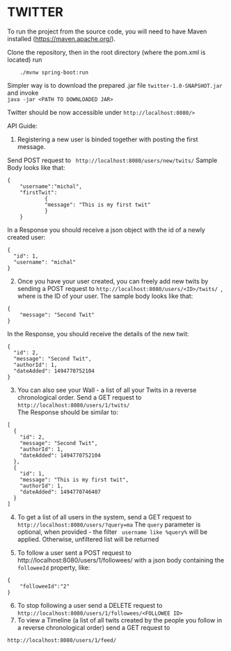 

# TWITTER


To run the project from the source code, you will need to have Maven installed (https://maven.apache.org/).

Clone the repository, then in the root directory (where the pom.xml is located) run 
```
	./mvnw spring-boot:run
```

Simpler way is to download the prepared .jar file ```twitter-1.0-SNAPSHOT.jar ``` and invoke   
```java -jar <PATH TO DOWNLOADED JAR>```

Twitter should be now accessible under ```http://localhost:8080/>```

API Guide:

1. Registering a new user is binded together with posting the first message.

Send POST request to ``` http://localhost:8080/users/new/twits/``` Sample Body looks like that:
```
{
	"username":"michal",
	"firstTwit":
			{
			"message": "This is my first twit"
			}	
    }
```

In a Response you should receive a json object with the id of a newly created user:
```
{
  "id": 1,
  "username": "michal"
}
```

2. Once you have your user created, you can freely add new twits by sending a POST request to ```http://localhost:8080/users/<ID>/twits/ ```, where <ID> is the ID of your user. The sample body looks like that:
```
{
	"message": "Second Twit"
}
```
In the Response, you should receive the details of the new twit:
```
{
  "id": 2,
  "message": "Second Twit",
  "authorId": 1,
  "dateAdded": 1494770752104
}

```

3. You can also see your Wall - a list of all your Twits in a reverse chronological order. Send a GET request to ```http://localhost:8080/users/1/twits/```  
The Response should be similar to:
```
[
  {
    "id": 2,
    "message": "Second Twit",
    "authorId": 1,
    "dateAdded": 1494770752104
  },
  {
    "id": 1,
    "message": "This is my first twit",
    "authorId": 1,
    "dateAdded": 1494770746407
  }
]
```
4. To get a list of all users in the system, send a GET request to ```http://localhost:8080/users/?query=ma```
The ```query``` parameter is optional, when provided - the filter ``` username like %query%``` will be applied. Otherwise, unfiltered list will be returned

5. To follow a user sent a POST request to http://localhost:8080/users/1/followees/ with a json body containing the ```followeeId``` property, like:
```
{
	"followeeId":"2"
}
```
6. To stop following a user send a DELETE request to ```http://localhost:8080/users/1/followees/<FOLLOWEE ID>```
7. To view a Timeline (a list of all twits created by the people you follow in a reverse chronological order) send a GET request to 

```http://localhost:8080/users/1/feed/```




